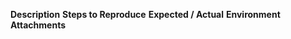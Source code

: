 ﻿---
name: Bug report
about: Report a defect
labels: bug
---
**Description**
**Steps to Reproduce**
**Expected / Actual**
**Environment**
**Attachments**
